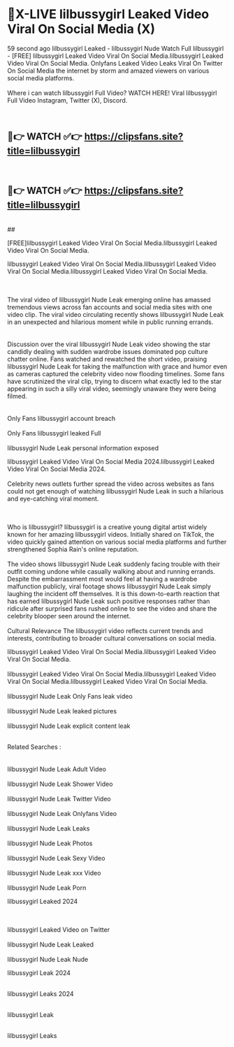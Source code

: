 # 🔴X-LIVE lilbussygirl Leaked Video Viral On Social Media (X)<br>


59 second ago lilbussygirl Leaked  - lilbussygirl Nude  Watch Full lilbussygirl - [FREE] lilbussygirl Leaked Video Viral On Social Media.lilbussygirl Leaked Video Viral On Social Media.   Onlyfans Leaked Video Leaks Viral On Twitter On Social Media the internet by storm and amazed viewers on various social media platforms. <br><br>
Where i can watch lilbussygirl Full Video? WATCH HERE! Viral lilbussygirl Full Video Instagram, Twitter (X), Discord. <br>


 <br>

##  🔴👉 WATCH ✅👉  <a href="https://clipsfans.site?title=lilbussygirl&ref=git">https://clipsfans.site?title=lilbussygirl</a> <br>
  <br>

##  🔴👉 WATCH ✅👉  <a href="https://clipsfans.site?title=lilbussygirl&ref=git">https://clipsfans.site?title=lilbussygirl</a> <br>
  <br>
  ##



[FREE]lilbussygirl Leaked Video Viral On Social Media.lilbussygirl Leaked Video Viral On Social Media. <br>

lilbussygirl Leaked Video Viral On Social Media.lilbussygirl Leaked Video Viral On Social Media.lilbussygirl Leaked Video Viral On Social Media. <br>


  <br>

  <br>
The viral video of lilbussygirl Nude Leak emerging online has amassed tremendous views across fan accounts and social media sites with one video clip. The viral video circulating recently shows lilbussygirl Nude Leak in an unexpected and hilarious moment while in public running errands.<br>
<br>


<br>
Discussion over the viral lilbussygirl Nude Leak video showing the star candidly dealing with sudden wardrobe issues dominated pop culture chatter online. Fans watched and rewatched the short video, praising lilbussygirl Nude Leak for taking the malfunction with grace and humor even as cameras captured the celebrity video now flooding timelines. Some fans have scrutinized the viral clip, trying to discern what exactly led to the star appearing in such a silly viral video, seemingly unaware they were being filmed.<br>
<br>
<br> 
Only Fans lilbussygirl account breach<br>
<br>
Only Fans lilbussygirl leaked Full <br>
<br>
lilbussygirl Nude Leak personal information exposed<br>

lilbussygirl Leaked Video Viral On Social Media 2024.lilbussygirl Leaked Video Viral On Social Media 2024. <br>
<br>
Celebrity news outlets further spread the video across websites as fans could not get enough of watching lilbussygirl Nude Leak in such a hilarious and eye-catching viral moment.<br>
<br>

<br>
Who is lilbussygirl? lilbussygirl is a creative young digital artist widely known for her amazing lilbussygirl videos. Initially shared on TikTok, the video quickly gained attention on various social media platforms and further strengthened Sophia Rain's online reputation.<br>
<br>
The video shows lilbussygirl Nude Leak suddenly facing trouble with their outfit coming undone while casually walking about and running errands. Despite the embarrassment most would feel at having a wardrobe malfunction publicly, viral footage shows lilbussygirl Nude Leak simply laughing the incident off themselves. It is this down-to-earth reaction that has earned lilbussygirl Nude Leak such positive responses rather than ridicule after surprised fans rushed online to see the video and share the celebrity blooper seen around the internet.<br>
<br>
Cultural Relevance The lilbussygirl video reflects current trends and interests, contributing to broader cultural conversations on social media.<br>

lilbussygirl Leaked Video Viral On Social Media.lilbussygirl Leaked Video Viral On Social Media.<br>
<br>
lilbussygirl Leaked Video Viral On Social Media.lilbussygirl Leaked Video Viral On Social Media.lilbussygirl Leaked Video Viral On Social Media.<br>
<br>
lilbussygirl Nude Leak Only Fans leak video<br>
<br>
lilbussygirl Nude Leak leaked pictures<br>
<br>
lilbussygirl Nude Leak explicit content leak<br>


<br>
Related Searches :<br>
<br>

<br>
lilbussygirl Nude Leak Adult Video<br>
<br>
lilbussygirl Nude Leak Shower Video<br>
<br>
lilbussygirl Nude Leak Twitter Video<br>
<br>
lilbussygirl Nude Leak Onlyfans Video<br>
<br>
lilbussygirl Nude Leak Leaks<br>
<br>
lilbussygirl Nude Leak Photos<br>

<br>
lilbussygirl Nude Leak Sexy Video<br>
<br>
lilbussygirl Nude Leak xxx Video<br>
<br>
lilbussygirl Nude Leak Porn<br>

lilbussygirl  Leaked 2024 <br> <br>
<br>

lilbussygirl Leaked Video on Twitter <br>
<br>
lilbussygirl Nude Leak Leaked<br>
<br>
lilbussygirl Nude Leak Nude<br>


lilbussygirl  Leak 2024 <br> <br>



lilbussygirl  Leaks 2024 <br> <br>



 
lilbussygirl  Leak<br> <br>



lilbussygirl  Leaks<br> <br>





</p>




 



</p>










